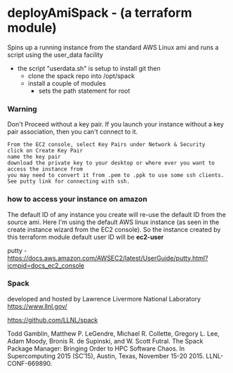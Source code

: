# deployAmiSpack - (a terraform module)
Spins up a running instance from the standard AWS Linux ami and runs a script using the user_data facility    
 - the script "userdata.sh" is setup to install git then
 	- clone the spack repo into /opt/spack
 	- install a couple of modules
        - sets the path statement for root



### Warning

Don't Proceed without a key pair. If you launch your instance without a key pair association, then you can't connect to it.

	From the EC2 console, select Key Pairs under Network & Security
	click on Create Key Pair
	name the key pair
	download the private key to your desktop or where ever you want to access the instance from
	you may need to convert it from .pem to .ppk to use some ssh clients. See putty link for connecting with ssh.


### how to access your instance on amazon

The default ID of any instance you create will re-use the default ID from the source ami. Here I'm using the default AWS linux instance (as seen in the create instance wizard from the EC2 console).
So the instance created by this terraform module default user ID will be <b> ec2-user </b>

  putty -
	https://docs.aws.amazon.com/AWSEC2/latest/UserGuide/putty.html?icmpid=docs_ec2_console


### Spack

developed and hosted by Lawrence Livermore National Laboratory 
https://www.llnl.gov/

https://github.com/LLNL/spack

Todd Gamblin, Matthew P. LeGendre, Michael R. Collette, Gregory L. Lee, Adam Moody, Bronis R. de Supinski, and W. Scott Futral. The Spack Package Manager: Bringing Order to HPC Software Chaos. In Supercomputing 2015 (SC’15), Austin, Texas, November 15-20 2015. LLNL-CONF-669890.

